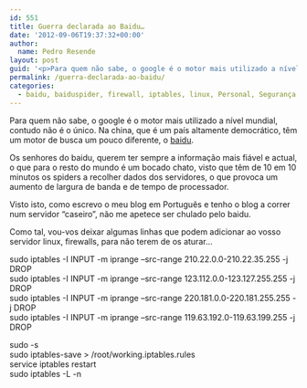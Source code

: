 ```yaml
---
id: 551
title: Guerra declarada ao Baidu…
date: '2012-09-06T19:37:32+00:00'
author: 
  name: Pedro Resende
layout: post
guid: '<p>Para quem não sabe, o google é o motor mais utilizado a nível mundial, contudo não é o único. Na china, que é um país altamente democrático, têm um motor de busca um pouco diferente, o <a href="http://www.baidu.com/" target="_blank">baidu</a>.</p><p>Os'
permalink: /guerra-declarada-ao-baidu/
categories:
  - baidu, baiduspider, firewall, iptables, linux, Personal, Segurança
---
```

Para quem não sabe, o google é o motor mais utilizado a nível mundial, contudo não é o único. Na china, que é um país altamente democrático, têm um motor de busca um pouco diferente, o <a href="http://www.baidu.com/" target="_blank">baidu</a>.

Os senhores do baidu, querem ter sempre a informação mais fiável e actual, o que para o resto do mundo é um bocado chato, visto que têm de 10 em 10 minutos os spiders a recolher dados dos servidores, o que provoca um aumento de largura de banda e de tempo de processador.

Visto isto, como escrevo o meu blog em Português e tenho o blog a correr num servidor “caseiro”, não me apetece ser chulado pelo baidu.

Como tal, vou-vos deixar algumas linhas que podem adicionar ao vosso servidor linux, firewalls, para não terem de os aturar…

sudo iptables -I INPUT -m iprange –src-range 210.22.0.0-210.22.35.255 -j DROP  
sudo iptables -I INPUT -m iprange –src-range 123.112.0.0-123.127.255.255 -j DROP  
sudo iptables -I INPUT -m iprange –src-range 220.181.0.0-220.181.255.255 -j DROP  
sudo iptables -I INPUT -m iprange –src-range 119.63.192.0-119.63.199.255 -j DROP

sudo -s  
sudo iptables-save > /root/working.iptables.rules  
service iptables restart  
sudo iptables -L -n